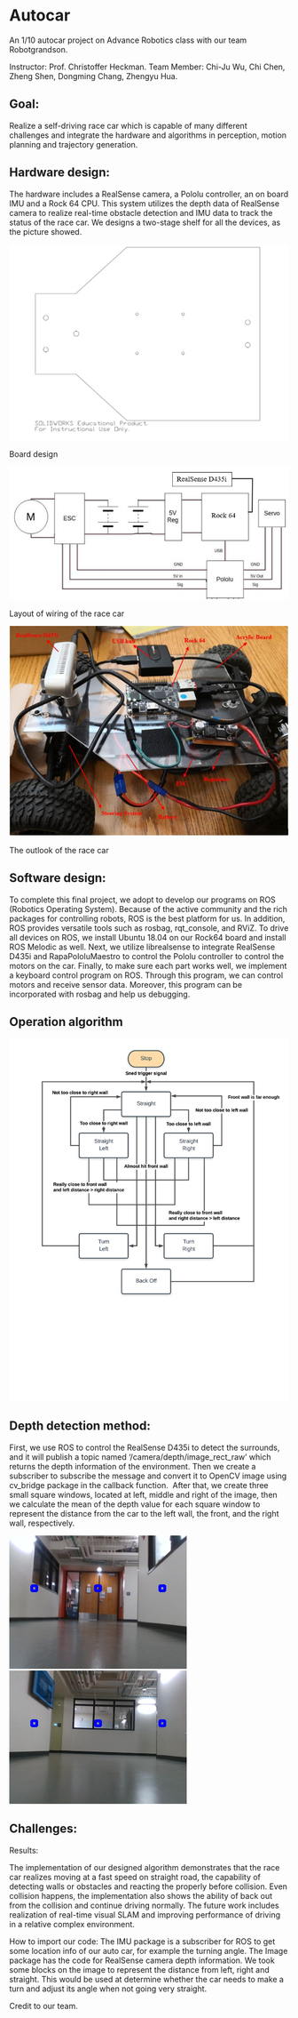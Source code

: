 # Autocar
An 1/10 autocar project on Advance Robotics class with our team Robotgrandson.

Instructor: Prof. Christoffer Heckman.
Team Member: Chi-Ju Wu, Chi Chen, Zheng Shen, Dongming Chang, Zhengyu Hua.


## Goal:

Realize a self-driving race car which is capable of many different challenges and integrate the hardware and algorithms in perception, motion planning and trajectory generation. 

## Hardware design:

The hardware includes a RealSense camera, a Pololu controller, an on board IMU and a Rock 64 CPU. This system utilizes the depth data of RealSense camera to realize real-time obstacle detection and IMU data to track the status of the race car. We designs a two-stage shelf for all the devices, as the picture showed.

![](picture/car6.jpg)

Board design

![](picture/car1.jpg)

Layout of wiring of the race car

![](picture/car2.jpg)

The outlook of the race car

## Software design:

To complete this final project, we adopt to develop our programs on ROS (Robotics Operating System). Because of the active community and the rich packages for controlling robots, ROS is the best platform for us. In addition, ROS provides versatile tools such as rosbag, rqt_console, and RViZ. To drive all devices on ROS, we install Ubuntu 18.04 on our Rock64 board and install ROS Melodic as well. Next, we utilize librealsense to integrate RealSense D435i and RapaPololuMaestro to control the Pololu controller to control the motors on the car. Finally, to make sure each part works well, we implement a keyboard control program on ROS. Through this program, we can control motors and receive sensor data. Moreover, this program can be incorporated with rosbag and help us debugging.

## Operation algorithm

![](picture/car5.jpg)



## Depth detection method:

First, we use ROS to control the RealSense D435i to detect the surrounds, and it will publish a topic named ‘/camera/depth/image_rect_raw’ which returns the depth information of the environment. Then we create a subscriber to subscribe the message and convert it to OpenCV image using cv_bridge package in the callback function.  After that, we create three small square windows, located at left, middle and right of the image, then we calculate the mean of the depth value for each square window to represent the distance from the car to the left wall, the front, and the right wall, respectively.

![](picture/car3.jpg)                           ![](picture/car4.jpg)


## Challenges:



Results:

The implementation of our designed algorithm demonstrates that the race car realizes moving at a fast speed on straight road, the capability of detecting walls or obstacles and reacting the properly before collision. Even collision happens, the implementation also shows the ability of back out from the collision and continue driving normally. The future work includes realization of real-time visual SLAM and improving performance of driving in a relative complex environment. 

How to import our code:
The IMU package is a subscriber for ROS to get some location info of our auto car, for example the turning angle.
The Image package has the code for RealSense camera depth information. We took some blocks on the image to represent the distance from left, right and straight. This would be used at determine whether the car needs to make a turn and adjust its angle when not going very straight.

Credit to our team.
